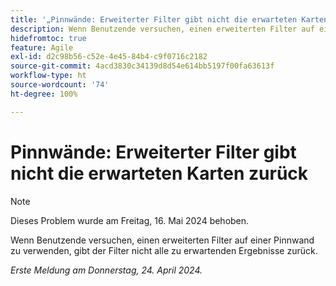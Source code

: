 ```yaml
---
title: '„Pinnwände: Erweiterter Filter gibt nicht die erwarteten Karten zurück“'
description: Wenn Benutzende versuchen, einen erweiterten Filter auf einer Pinnwand zu verwenden, gibt der Filter nicht alle zu erwartenden Ergebnisse zurück.
hidefromtoc: true
feature: Agile
exl-id: d2c98b56-c52e-4e45-84b4-c9f0716c2182
source-git-commit: 4acd3830c34139d8d54e614bb5197f00fa63613f
workflow-type: ht
source-wordcount: '74'
ht-degree: 100%

---
```


# Pinnwände: Erweiterter Filter gibt nicht die erwarteten Karten zurück

>[!NOTE]
>
>Dieses Problem wurde am Freitag, 16. Mai 2024 behoben.

Wenn Benutzende versuchen, einen erweiterten Filter auf einer Pinnwand zu verwenden, gibt der Filter nicht alle zu erwartenden Ergebnisse zurück.

_Erste Meldung am Donnerstag, 24. April 2024._
